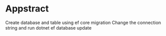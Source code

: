 # Appstract
 
Create database and table using ef core migration
Change the connection string 
and run 
dotnet ef database update 